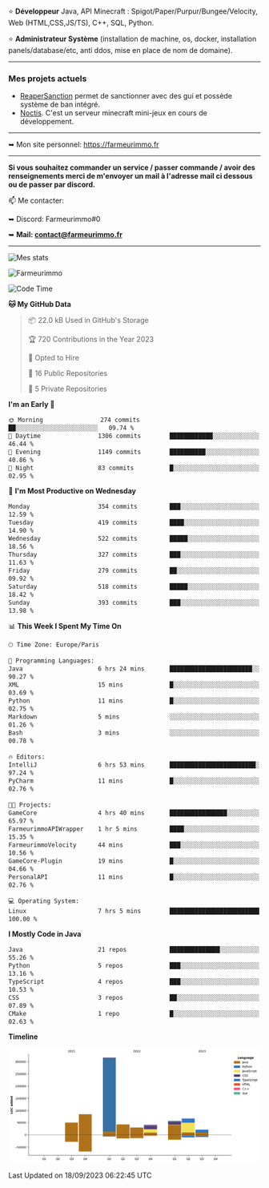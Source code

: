 ⭐ **Développeur** Java, API Minecraft : Spigot/Paper/Purpur/Bungee/Velocity, Web (HTML,CSS,JS/TS), C++, SQL, Python.

⭐ **Administrateur Système** (installation de machine, os, docker, installation panels/database/etc, anti ddos, mise en place de nom de domaine).

---

### Mes projets actuels
- [ReaperSanction](https://www.spigotmc.org/resources/reapersanction.89580/) permet de sanctionner avec des gui et possède système de ban intégré.
- [Noctis](https://discord.gg/ydRurvUJ8U). C'est un serveur minecraft mini-jeux en cours de développement.

---

➥ Mon site personnel: https://farmeurimmo.fr

---

**Si vous souhaitez commander un service / passer commande / avoir des renseignements merci de m'envoyer un mail à l'adresse mail ci dessous ou de passer par discord.**

📫 Me contacter:
 
   ➥ Discord: Farmeurimmo#0
   
   ➥ **Mail: contact@farmeurimmo.fr**

---

![Mes stats](https://github-readme-stats.farmeurimmo.fr/api?username=Farmeurimmo&count_private=true&show_icons=true&theme=radical)

<img src="https://komarev.com/ghpvc/?username=Farmeurimmo" alt="Farmeurimmo" />

<!--START_SECTION:waka-->
![Code Time](http://img.shields.io/badge/Code%20Time-920%20hrs%201%20min-blue)

**🐱 My GitHub Data** 

> 📦 22.0 kB Used in GitHub's Storage 
 > 
> 🏆 720 Contributions in the Year 2023
 > 
> 💼 Opted to Hire
 > 
> 📜 16 Public Repositories 
 > 
> 🔑 5 Private Repositories 
 > 
**I'm an Early 🐤** 

```text
🌞 Morning                274 commits         ██░░░░░░░░░░░░░░░░░░░░░░░   09.74 % 
🌆 Daytime                1306 commits        ████████████░░░░░░░░░░░░░   46.44 % 
🌃 Evening                1149 commits        ██████████░░░░░░░░░░░░░░░   40.86 % 
🌙 Night                  83 commits          █░░░░░░░░░░░░░░░░░░░░░░░░   02.95 % 
```
📅 **I'm Most Productive on Wednesday** 

```text
Monday                   354 commits         ███░░░░░░░░░░░░░░░░░░░░░░   12.59 % 
Tuesday                  419 commits         ████░░░░░░░░░░░░░░░░░░░░░   14.90 % 
Wednesday                522 commits         █████░░░░░░░░░░░░░░░░░░░░   18.56 % 
Thursday                 327 commits         ███░░░░░░░░░░░░░░░░░░░░░░   11.63 % 
Friday                   279 commits         ██░░░░░░░░░░░░░░░░░░░░░░░   09.92 % 
Saturday                 518 commits         █████░░░░░░░░░░░░░░░░░░░░   18.42 % 
Sunday                   393 commits         ███░░░░░░░░░░░░░░░░░░░░░░   13.98 % 
```


📊 **This Week I Spent My Time On** 

```text
🕑︎ Time Zone: Europe/Paris

💬 Programming Languages: 
Java                     6 hrs 24 mins       ███████████████████████░░   90.27 % 
XML                      15 mins             █░░░░░░░░░░░░░░░░░░░░░░░░   03.69 % 
Python                   11 mins             █░░░░░░░░░░░░░░░░░░░░░░░░   02.75 % 
Markdown                 5 mins              ░░░░░░░░░░░░░░░░░░░░░░░░░   01.26 % 
Bash                     3 mins              ░░░░░░░░░░░░░░░░░░░░░░░░░   00.78 % 

🔥 Editors: 
IntelliJ                 6 hrs 53 mins       ████████████████████████░   97.24 % 
PyCharm                  11 mins             █░░░░░░░░░░░░░░░░░░░░░░░░   02.76 % 

🐱‍💻 Projects: 
GameCore                 4 hrs 40 mins       ████████████████░░░░░░░░░   65.97 % 
FarmeurimmoAPIWrapper    1 hr 5 mins         ████░░░░░░░░░░░░░░░░░░░░░   15.35 % 
FarmeurimmoVelocity      44 mins             ███░░░░░░░░░░░░░░░░░░░░░░   10.56 % 
GameCore-Plugin          19 mins             █░░░░░░░░░░░░░░░░░░░░░░░░   04.66 % 
PersonalAPI              11 mins             █░░░░░░░░░░░░░░░░░░░░░░░░   02.76 % 

💻 Operating System: 
Linux                    7 hrs 5 mins        █████████████████████████   100.00 % 
```

**I Mostly Code in Java** 

```text
Java                     21 repos            ██████████████░░░░░░░░░░░   55.26 % 
Python                   5 repos             ███░░░░░░░░░░░░░░░░░░░░░░   13.16 % 
TypeScript               4 repos             ███░░░░░░░░░░░░░░░░░░░░░░   10.53 % 
CSS                      3 repos             ██░░░░░░░░░░░░░░░░░░░░░░░   07.89 % 
CMake                    1 repo              █░░░░░░░░░░░░░░░░░░░░░░░░   02.63 % 
```



**Timeline**

![Lines of Code chart](https://raw.githubusercontent.com/Farmeurimmo/Farmeurimmo/main/assets/bar_graph.png)


 Last Updated on 18/09/2023 06:22:45 UTC
<!--END_SECTION:waka-->
